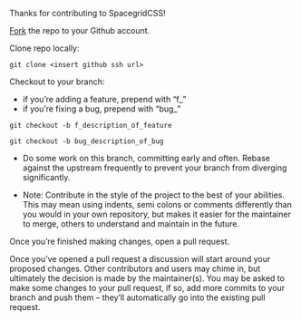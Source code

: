 Thanks for contributing to SpacegridCSS!

[Fork](https://guides.github.com/activities/forking/) the repo to your Github account.

Clone repo locally:

`git clone <insert github ssh url>`

Checkout to your branch:
- if you’re adding a feature, prepend with “f_”
- if you’re fixing a bug, prepend with “bug_”

`git checkout -b f_description_of_feature`

`git checkout -b bug_description_of_bug`

- Do some work on this branch, committing early and often. Rebase against the upstream frequently to prevent your branch from diverging significantly.

- Note: Contribute in the style of the project to the best of your abilities. This may mean using indents, semi colons or comments differently than you would in your own repository, but makes it easier for the maintainer to merge, others to understand and maintain in the future.

Once you’re finished making changes, open a pull request.

Once you’ve opened a pull request a discussion will start around your proposed changes. Other contributors and users may chime in, but ultimately the decision is made by the maintainer(s). You may be asked to make some changes to your pull request, if so, add more commits to your branch and push them – they’ll automatically go into the existing pull request.

